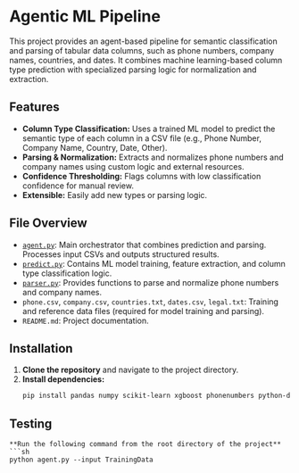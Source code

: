 # Agentic ML Pipeline

This project provides an agent-based pipeline for semantic classification and parsing of tabular data columns, such as phone numbers, company names, countries, and dates. It combines machine learning-based column type prediction with specialized parsing logic for normalization and extraction.

## Features

- **Column Type Classification:** Uses a trained ML model to predict the semantic type of each column in a CSV file (e.g., Phone Number, Company Name, Country, Date, Other).
- **Parsing & Normalization:** Extracts and normalizes phone numbers and company names using custom logic and external resources.
- **Confidence Thresholding:** Flags columns with low classification confidence for manual review.
- **Extensible:** Easily add new types or parsing logic.

## File Overview

- [`agent.py`](agent.py): Main orchestrator that combines prediction and parsing. Processes input CSVs and outputs structured results.
- [`predict.py`](predict.py): Contains ML model training, feature extraction, and column type classification logic.
- [`parser.py`](parser.py): Provides functions to parse and normalize phone numbers and company names.
- `phone.csv`, `company.csv`, `countries.txt`, `dates.csv`, `legal.txt`: Training and reference data files (required for model training and parsing).
- `README.md`: Project documentation.

## Installation

1. **Clone the repository** and navigate to the project directory.
2. **Install dependencies:**
   ```sh
   pip install pandas numpy scikit-learn xgboost phonenumbers python-dateutil

## Testing

    **Run the following command from the root directory of the project**
    ```sh
    python agent.py --input TrainingData